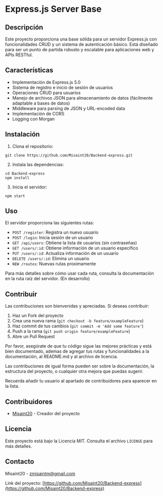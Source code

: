 # Express.js Server Base

## Descripción
Este proyecto proporciona una base sólida para un servidor Express.js con funcionalidades CRUD y un sistema de autenticación básico. Está diseñado para ser un punto de partida robusto y escalable para aplicaciones web y APIs RESTful.

## Características
- Implementación de Express.js 5.0
- Sistema de registro e inicio de sesión de usuarios
- Operaciones CRUD para usuarios
- Manejo de archivos JSON para almacenamiento de datos (fácilmente adaptable a bases de datos)
- Middleware para parsing de JSON y URL-encoded data
- Implementación de CORS
- Logging con Morgan

## Instalación
1. Clona el repositorio: 
```
git clone https://github.com/Misaint20/Backend-express.git
```
2. Instala las dependencias:
```
cd Backend-express
npm install
```
3. Inicia el servidor:
```
npm start
```

## Uso
El servidor proporciona las siguientes rutas:

- `POST /register`: Registra un nuevo usuario
- `POST /login`: Inicia sesión de un usuario
- `GET /api/users`: Obtiene la lista de usuarios (sin contraseñas)
- `GET /users/:id`: Obtiene información de un usuario específico
- `PUT /users/:id`: Actualiza información de un usuario
- `DELETE /users/:id`: Elimina un usuario
- `NEW /routes`: Nuevas rutas proximamente

Para más detalles sobre cómo usar cada ruta, consulta la documentación en la ruta raíz del servidor. (En  desarrollo)


## Contribuir
Las contribuciones son bienvenidas y apreciadas. Si deseas contribuir:

1. Haz un Fork del proyecto
2. Crea una nueva rama (`git checkout -b feature/exampleFeature`)
3. Haz commit de tus cambios (`git commit -m 'Add some feature'`)
4. Push a la rama (`git push origin feature/exampleFeature`)
5. Abre un Pull Request

Por favor, asegúrate de que tu código sigue las mejores prácticas y está bien documentado, ademas de agregar tus rutas y funcionalidades a la documentación, al README.md y al archivo de licencia.

Las contribuciones de igual forma pueden ser sobre  la documentación, la estructura del proyecto, o cualquier otra mejora que puedas sugerir.

Recuerda añadir tu usuario al apartado de contribuidores para aparecer en la lista.

## Contribuidores
- [Misaint20](https://github.com/Misaint20) - Creador del proyecto

## Licencia
Este proyecto está bajo la Licencia MIT. Consulta el archivo `LICENSE` para más detalles.

## Contacto
Misaint20 - [zmisaintm@gmail.com](mailto:zmisaintm@gmail.com)

Link del proyecto: [https://github.com/Misaint20/Backend-express](https://github.com/Misaint20/Backend-express)